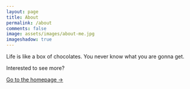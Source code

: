 ```yaml
---
layout: page
title: About
permalink: /about
comments: false
image: assets/images/about-me.jpg
imageshadow: true
---
```


Life is like a box of chocolates. You never know what you are gonna get.

Interested to see more? 

<a target="_blank" href="https://lawrenceh.github.io" class="btn btn-dark"> Go to the homepage &rarr;</a>

